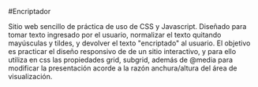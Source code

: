 #Encriptador

Sitio web sencillo de práctica de uso de CSS y Javascript.
Diseñado para tomar texto ingresado por el usuario, normalizar el texto quitando mayúsculas y tildes, y devolver el texto "encriptado" al usuario.
El objetivo es practicar el diseño responsivo de de un sitio interactivo, y para ello utiliza en css las propiedades grid, subgrid, además de @media para modificar la presentación acorde a la razón anchura/altura del área de visualización.


